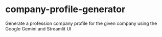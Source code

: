 # company-profile-generator
Generate a profession company profile for the given company using the Google Gemini and Streamlit UI
